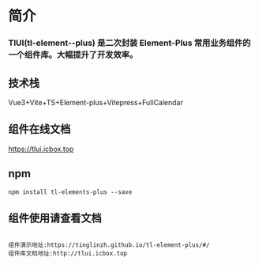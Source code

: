 # 简介

### TlUI(tl-element--plus) 是二次封装 Element-Plus 常用业务组件的一个组件库。大幅提升了开发效率。

## 技术栈

Vue3+Vite+TS+Element-plus+Vitepress+FullCalendar

## 组件在线文档

https://tlui.icbox.top

## npm

```
npm install tl-elements-plus --save
```

## 组件使用请查看文档

```

组件演示地址:https://tinglinzh.github.io/tl-element-plus/#/
组件库文档地址:http://tlui.icbox.top
```
